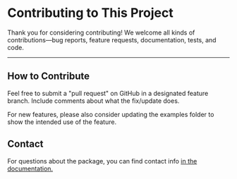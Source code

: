 # Contributing to This Project

Thank you for considering contributing! We welcome all kinds of contributions—bug reports, feature requests, documentation, tests, and code.

---

## How to Contribute
Feel free to submit a "pull request" on GitHub in a designated feature branch. Include comments about what the fix/update does.

For new features, please also consider updating the examples folder to show the intended use of the feature.

## Contact
For questions about the package, you can find contact info [in the documentation.](https://quantumreservoirpy.readthedocs.io/)
